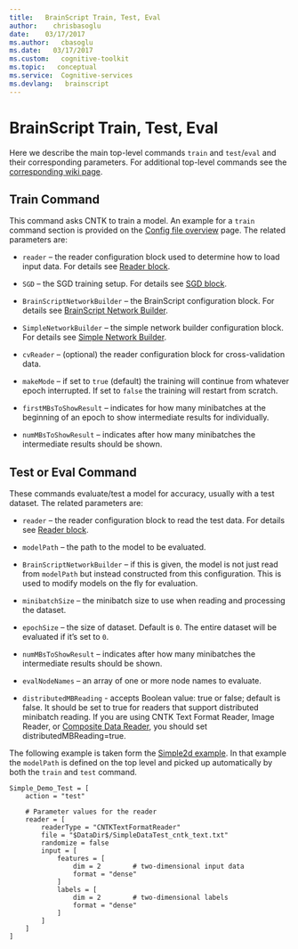 ```yaml
---
title:   BrainScript Train, Test, Eval
author:    chrisbasoglu
date:    03/17/2017
ms.author:   cbasoglu
ms.date:   03/17/2017
ms.custom:   cognitive-toolkit
ms.topic:   conceptual
ms.service:  Cognitive-services
ms.devlang:   brainscript
---
```


# BrainScript Train, Test, Eval

Here we describe the main top-level commands `train` and `test`/`eval` and their corresponding parameters. For additional top-level commands see the [corresponding wiki page](./Top-level-commands.md). 

## Train Command
This command asks CNTK to train a model. An example for a `train` command section is provided on the [Config file overview](./Brainscript-Config-file-overview.md) page. The related parameters are:
* `reader` – the reader configuration block used to determine how to load input data. For details see [Reader block](./Brainscript-Reader-block.md).

* `SGD` – the SGD training setup. For details see [SGD block](./Brainscript-SGD-block.md).

* `BrainScriptNetworkBuilder` – the BrainScript configuration block. For details see [BrainScript Network Builder](./BrainScript-Network-Builder.md).

* `SimpleNetworkBuilder` – the simple network builder configuration block. For details see [Simple Network Builder](./Simple-Network-Builder.md).

* `cvReader` – (optional) the reader configuration block for cross-validation data.

* `makeMode` – if set to `true` (default) the training will continue from whatever epoch interrupted. If set to `false` the training will restart from scratch.

* `firstMBsToShowResult` – indicates for how many minibatches at the beginning of an epoch to show intermediate results for individually.

* `numMBsToShowResult` – indicates after how many minibatches the intermediate results should be shown.

## Test or Eval Command
These commands evaluate/test a model for accuracy, usually with a test dataset. The related parameters are:
* `reader` – the reader configuration block to read the test data. For details see [Reader block](./Brainscript-Reader-block.md).

* `modelPath` – the path to the model to be evaluated.

* `BrainScriptNetworkBuilder` – if this is given, the model is not just read from `modelPath` but instead constructed from this configuration. This is used to modify models on the fly for evaluation.

* `minibatchSize` – the minibatch size to use when reading and processing the dataset.

* `epochSize` – the size of dataset. Default is `0`. The entire dataset will be evaluated if it’s set to `0`.

* `numMBsToShowResult` – indicates after how many minibatches the intermediate results should be shown.

* `evalNodeNames` – an array of one or more node names to evaluate.

* `distributedMBReading` - accepts Boolean value: true or false; default is false. It should be set to true for readers that support distributed minibatch reading. If you are using CNTK Text Format Reader, Image Reader, or [Composite Data Reader](./BrainScript-and-Python---Understanding-and-Extending-Readers.md), you should set distributedMBReading=true.

The following example is taken form the [Simple2d example](./Examples.md). In that example the `modelPath` is defined on the top level and picked up automatically by both the `train` and `test` command.

    Simple_Demo_Test = [
        action = "test"

        # Parameter values for the reader
        reader = [
            readerType = "CNTKTextFormatReader"
            file = "$DataDir$/SimpleDataTest_cntk_text.txt"
            randomize = false
            input = [
                features = [
                    dim = 2        # two-dimensional input data
                    format = "dense"
                ]
                labels = [
                    dim = 2        # two-dimensional labels
                    format = "dense"
                ]
            ]
        ]
    ]
